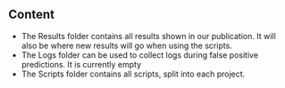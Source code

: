## Content 
- The Results folder contains all results shown in our publication. It will also be where new results will go when using the scripts.
- The Logs folder can be used to collect logs during false positive predictions. It is currently empty
- The Scripts folder contains all scripts, split into each project.